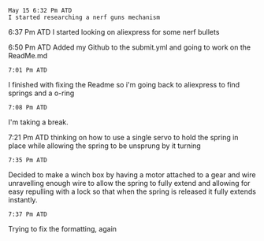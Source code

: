 	May 15 6:32 Pm ATD 
	I started researching a nerf guns mechanism
		
  6:37 Pm ATD 
	I started looking on aliexpress for some nerf bullets
			
  6:50 Pm ATD
	Added my Github to the submit.yml and going to work on the ReadMe.md

 	7:01 Pm ATD
  I finished with fixing the Readme so i'm going back to aliexpress to find springs and a o-ring

 	7:08 Pm ATD
  I'm taking a break.

  7:21 Pm ATD
  thinking on how to use a single servo to hold the spring in place while allowing the spring to be unsprung by it turning

	7:35 Pm ATD
  Decided to make a winch box by having a motor attached to a gear and wire unravelling enough wire to allow the spring to fully extend and 
	allowing for easy repulling with a lock so that when the spring is released it fully extends instantly.

 	7:37 Pm ATD 
  Trying to fix the formatting, again
       
